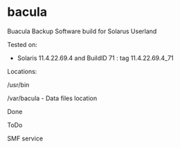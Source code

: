 # bacula
Buacula Backup Software build for Solarus Userland

Tested on:
- Solaris 11.4.22.69.4 and BuildID 71 : tag 11.4.22.69.4_71

Locations:

/usr/bin

/var/bacula - Data files location


Done

ToDo

SMF service
